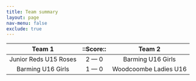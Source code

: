 ```yaml
---
title: Team summary
layout: page
nav-menu: false
exclude: true
---
```




|        Team 1         |  ::Score::  |        Team 2         |
|:---------------------:|:-----------:|:---------------------:|
| Junior Reds U15 Roses | 2 &mdash; 0 |   Barming U16 Girls   |
|   Barming U16 Girls   | 1 &mdash; 0 | Woodcoombe Ladies U16 |

 <br /><br /><br />